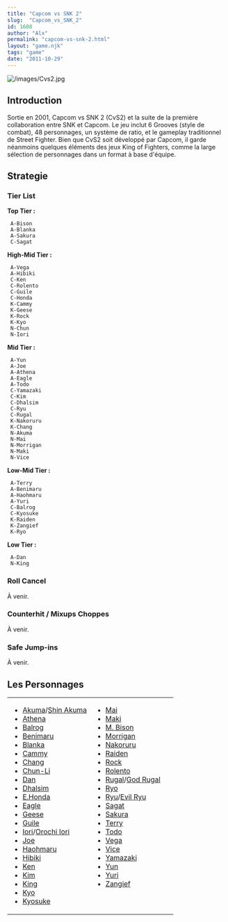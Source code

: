```yaml
---
title: "Capcom vs SNK 2"
slug:  "Capcom_vs_SNK_2"
id: 1608
author: "Alx"
permalink: "capcom-vs-snk-2.html"
layout: "game.njk"
tags: "game"
date: "2011-10-29"
---
```


![](/images/Cvs2.jpg "/images/Cvs2.jpg")

## Introduction

Sortie en 2001, Capcom vs SNK 2 (CvS2) et la suite de la première
collaboration entre SNK et Capcom. Le jeu inclut 6 Grooves (style de
combat), 48 personnages, un système de ratio, et le gameplay
traditionnel de Street Fighter. Bien que CvS2 soit développé par Capcom,
il garde néanmoins quelques éléments des jeux King of Fighters, comme la
large sélection de personnages dans un format à base d'équipe.

## Strategie

### Tier List

**Top Tier :**

` A-Bison  `  
` A-Blanka`  
` A-Sakura  `  
` C-Sagat`

**High-Mid Tier :**

` A-Vega`  
` A-Hibiki `  
` C-Ken`  
` C-Rolento`  
` C-Guile`  
` C-Honda`  
` K-Cammy`  
` K-Geese`  
` K-Rock`  
` K-Kyo`  
` N-Chun `  
` N-Iori`

**Mid Tier :**

` A-Yun`  
` A-Joe`  
` A-Athena`  
` A-Eagle`  
` A-Todo`  
` C-Yamazaki`  
` C-Kim`  
` C-Dhalsim`  
` C-Ryu`  
` C-Rugal`  
` K-Nakoruru`  
` K-Chang`  
` N-Akuma`  
` N-Mai`  
` N-Morrigan `  
` N-Maki`  
` N-Vice`

**Low-Mid Tier :**

` A-Terry`  
` A-Benimaru`  
` A-Haohmaru`  
` A-Yuri`  
` C-Balrog`  
` C-Kyosuke`  
` K-Raiden`  
` K-Zangief`  
` K-Ryo`

**Low Tier :**

` A-Dan`  
` N-King`

### Roll Cancel

À venir.

### Counterhit / Mixups Choppes

À venir.

### Safe Jump-ins

À venir.

## Les Personnages

<table width=100%>
<tr>
<td width=50% valign=top>

- [Akuma](Akuma_(CvS2) "wikilink")/[Shin Akuma](Shin_Akuma "wikilink")
- [Athena](Athena_(CvS2) "wikilink")
- [Balrog](Balrog_(CvS2) "wikilink")
- [Benimaru](Benimaru_(CvS2) "wikilink")
- [Blanka](Blanka_(CvS2) "wikilink")
- [Cammy](Cammy_(CvS2) "wikilink")
- [Chang](Chang_(CvS2) "wikilink")
- [Chun-Li](Chun-Li_(CvS2) "wikilink")
- [Dan](Dan_(CvS2) "wikilink")
- [Dhalsim](Dhalsim_(CvS2) "wikilink")
- [E.Honda](E.Honda_(CvS2) "wikilink")
- [Eagle](Eagle_(CvS2) "wikilink")
- [Geese](Geese_(CvS2) "wikilink")
- [Guile](Guile_(CvS2) "wikilink")
- [Iori](Iori_(CvS2) "wikilink")/[Orochi Iori](Orochi_Iori "wikilink")
- [Joe](Joe_(CvS2) "wikilink")
- [Haohmaru](Haohmaru_(CvS2) "wikilink")
- [Hibiki](Hibiki_(CvS2) "wikilink")
- [Ken](Ken_(CvS2) "wikilink")
- [Kim](Kim_(CvS2) "wikilink")
- [King](King_(CvS2) "wikilink")
- [Kyo](Kyo_(CvS2) "wikilink")
- [Kyosuke](Kyosuke_(CvS2) "wikilink")

</td>
<td width=50% valign=top>

- [Mai](Mai_(CvS2) "wikilink")
- [Maki](Maki_(CvS2) "wikilink")
- [M. Bison](M._Bison_(CvS2) "wikilink")
- [Morrigan](Morrigan_(CvS2) "wikilink")
- [Nakoruru](Nakoruru_(CvS2) "wikilink")
- [Raiden](Raiden_(CvS2) "wikilink")
- [Rock](Rock_(CvS2) "wikilink")
- [Rolento](Rolento_(CvS2) "wikilink")
- [Rugal](Rugal_(CvS2) "wikilink")/[God Rugal](God_Rugal "wikilink")
- [Ryo](Ryo_(CvS2) "wikilink")
- [Ryu](Ryu_(CvS2) "wikilink")/[Evil Ryu](Evil_Ryu "wikilink")
- [Sagat](Sagat_(CvS2) "wikilink")
- [Sakura](Sakura_(CvS2) "wikilink")
- [Terry](Terry_(CvS2) "wikilink")
- [Todo](Todo_(CvS2) "wikilink")
- [Vega](Vega_(CvS2) "wikilink")
- [Vice](Vice_(CvS2) "wikilink")
- [Yamazaki](Yamazaki_(CvS2) "wikilink")
- [Yun](Yun_(CvS2) "wikilink")
- [Yuri](Yuri_(CvS2) "wikilink")
- [Zangief](Zangief_(CvS2) "wikilink")

</td>
</tr>
</table>
